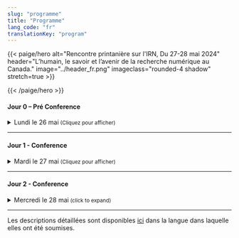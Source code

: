 ```yaml
---
slug: "programme"
title: "Programme"
lang_code: "fr"
translationKey: "program"
---
```

{{< paige/hero
    alt="Rencontre printanière sur l'IRN, Du 27-28 mai 2024"
    header="L’humain, le savoir et l’avenir de la recherche numérique au Canada."
    image="../header_fr.png"
    imageclass="rounded-4 shadow"
    stretch=true >}}

{{< /paige/hero >}}

#### Jour 0 – Pré Conference

<details>
  <summary class="h5">Lundi le 26 mai<small class="text-muted d-print-none"> (Cliquez pour afficher)</small></summary>
  <div class="container">
    <div class="row mt-2">
      <div class="col-4 col-sm-2 bg-primary text-white">Heure</div>
      <div class="col-3 bg-primary text-white">Lieu</div>
      <div class="col-2 bg-primary text-white">Description</div>
      <div class="col bg-primary text-white"></div>
    </div>
    <div class="row my-3">
      <div class="col-4 col-sm-2 text-nowrap">
        13h30
        <span class="d-inline d-lg-none"><br /></span>
        (3 heures)
      </div>
      <div class="col-3">École de technologie supérieure</div>
      <div class="col-2">Atelier Magic Castle</div>
      <div class="col"><a href="https://docs.google.com/forms/d/e/1FAIpQLSdkUnZFEvWUTUX4naHZSx_pGKOjP5MA_j3GhVXdR9ebpIHU7w/viewform" target="_blank">formulaire d'inscription</a></div>
    </div>
  </div>
</details>

<hr />

#### Jour 1 - Conference

<details>
  <summary class="h5">Mardi le 27 mai<small class="text-muted d-print-none"> (Cliquez pour afficher)</small></summary>
  <div class="container">
    <div class="row mt-2">
      <div class="col-3 col-sm-2 bg-primary text-white">Heure</div>
      <div class="col-3 bg-primary text-white">Salle</div>
      <div class="col bg-primary text-white">Description</div>
    </div>
    <div class="row my-3">
      <div class="col-3 col-sm-2 text-nowrap">
        8h00
        <span class="d-inline d-lg-none"><br /></span>
        (60 min)
      </div>
      <div class="col-3">Atrium</div>
      <div class="col">Inscription</div>
    </div>
    <div class="row my-3">
      <div class="col-3 col-sm-2 text-nowrap">
        9h00
        <span class="d-inline d-lg-none"><br /></span>
        (30 min)
      </div>
      <div class="col-3">Amphithéâtre BMO</div>
      <div class="col">Discours d’ouverture</div>
    </div>
    <div class="row my-3">
      <div class="col-3 col-sm-2 text-nowrap">
        9h30
        <span class="d-inline d-lg-none"><br /></span>
        (60 min)
      </div>
      <div class="col-3">Amphithéâtre BMO</div>
      <div class="col">
        <details>
          <summary class="h6">Conférence: Le rôle de l’IA dans la recherche numérique, considérations éthiques dans l’adoption de l’IA ou prise de décision basée sur les données dans les environnements de recherche
          </summary>
          <p>
            Dr. Sidney Shapiro
          </p>
           <p>
         L’intelligence artificielle (IA) (et plus récemment l’IA générative) transforme rapidement la recherche dans toutes les disciplines au Canada — elle influence la façon de concevoir les études, d’analyser les données et de produire des connaissances. Cette évolution entraîne des changements fondamentaux dans les flux de travail, ainsi que dans les méthodes et l’infrastructure de la recherche. En revanche, elle soulève des questions essentielles sur la manière dont les instituts de recherche publics peuvent exploiter l’IA de manière significative et durable, surtout dans un contexte où les disparités en matière de capacité de recherche numérique sont de plus en plus marquées.
          </p>
          <p>
          Ce discours-programme examinera le rôle actuel et émergent de l’IA dans la recherche canadienne, en mettant l’accent sur les défis en matière d’infrastructure et les considérations stratégiques. Les industries privées ont progressé rapidement dans le développement de technologies d’IA générative en utilisant de vastes ressources informatiques, cependant, les institutions académiques sont confrontées à des limites structurelles qui les empêchent de suivre ces évolutions. L’accès limité au calcul de haute performance, à l’expertise en ingénierie spécialisée et aux systèmes intégrés continue de restreindre ce que les institutions publiques peuvent construire, mettre en œuvre ou étudier. L’IA générative devenant à la fois une méthode de recherche et un sujet de recherche en soi, la question qui se pose est la suivante : quelle infrastructure et quelle stratégie sont nécessaires pour soutenir ce travail en milieu universitaire ?
         </p>
         <p>
         La conférence portera sur les utilisations de l’IA en tant qu’outil de recherche pour soutenir la découverte, améliorer l’analyse et favoriser l’émergence de nouvelles formes de communication scientifique. Elle se penchera également sur l’importance croissante de l’IA générative en tant qu’objet de recherche, alors que des investigations se déroulent activement dans des domaines tels que l’éthique, la linguistique, l’éducation et la science informatique. Ce caractère bifurqué de l’IA présente une série de défis uniques en matière de planification et de financement de la recherche, ainsi que de la coordination institutionnelle.
         </p>
         <p>
         Parmi les questions clés à résoudre, citons l’accès inéquitable aux ressources de l’infrastructure de calcul informatique de pointe, les lacunes en matière de développement de la main-d’œuvre, et la nécessité croissante d’une coordination nationale autour des ressources partagées, telles que les ressources de calcul, les données et les logiciels. La séance se penchera également sur la manière dont les cadres et politiques et institutionnels peuvent favoriser l’adoption responsable de l’IA, en s’attardant particulièrement sur la gouvernance, la formation et la surveillance éthique. Nous clôturerons le discours-programme en soulignant les priorités stratégiques pour le développement d’une capacité d’IA durable dans l’écosystème de recherche du Canada — des priorités qui ne se limitent pas au seul enjeu d’infrastructure technique, mais auquel s’ajoutent le développement des compétences, la collaboration interdisciplinaire et la mise en place de modèles d’investissement qui reflètent à la fois les promesses et la complexité inhérentes à l’IA en matière de recherche.
          </p>
         </details>
       </div>
    </div>
    <div class="row my-3" style="background-color: rgba(255, 192, 0, 0.1)">
      <div class="col-3 col-sm-2 text-nowrap">
        10h30
        <span class="d-inline d-lg-none"><br /></span>
        (30 min)
      </div>
      <div class="col-3">Atrium</div>
      <div class="col">Pause</div>
    </div>
    <div class="row my-3">
      <div class="col-3 col-sm-2 text-nowrap">
        11h00
        <span class="d-inline d-lg-none"><br /></span>
        (15 min)
      </div>
      <div class="col-3">Amphithéâtre BMO</div>
      <div class="col">
        <details>
          <summary class="h6">Renforcer les partenariats mondiaux en matière de formation et de développement des compétences : L’Initiative d’échange entre des employés de l’ARDC et de l’Alliance
          </summary>
          <p>
            Catherine Di Vita, Coordonnatrice de la formation, Alliance de recherche numérique du Canada; Kathryn Unsworth, Manager, Skilled Workforce Development, Australian Research Data Commons
          </p>
          <p>
            Cette présentation traite des échanges entre les employés de l’Alliance et de l’Australian Research Data Commons. Elle comprend un survol des deux organisations, les priorités et les constats du premier échange, les progrès effectués jusqu’à maintenant ainsi que les plans pour renforcer la collaboration internationale pour la formation et le développement de la main-d’œuvre en IRN dans les deux régions.
          </p>
        </details>
      </div>
    </div>
    <div class="row my-3">
      <div class="col-3 col-sm-2 text-nowrap">
        11h15
        <span class="d-inline d-lg-none"><br /></span>
        (15 min)
      </div>
      <div class="col-3">Amphithéâtre BMO</div>
      <div class="col">
        <details>
          <summary class="h6">Optimiser la présentation de rapports sur la formation dans l’écosystème de l’infrastructure de recherche numérique du Canada : un projet pilote mené par ACENET
          </summary>
          <p>
            Ines Hessler, Dirigeante principale de la Technologie, ACENET
          </p>
          <p>
            Au cours de la dernière décennie, la formation est devenue une partie de plus en plus importante de notre mission, et la demande continue de croître. Pour bonifier nos offres et mieux utiliser les données recueillies, nous avons lancé un projet pilote visant à simplifier et à normaliser les processus de collecte des données et de présentation de rapports. Comme nous ne savons pas encore avec certitude quels indicateurs répondront le mieux aux besoins de l’Alliance pour la présentation de rapports à l’échelle nationale, le projet comprend également un volet collaboratif pour harmoniser notre approche aux attentes de l’ensemble de la Fédération.
          </p>
        </details>
      </div>
    </div>
    <div class="row my-3">
      <div class="col-3 col-sm-2 text-nowrap">
        11h30
        <span class="d-inline d-lg-none"><br /></span>
        (15 min)
        </div>
        <div class="col-3">Amphithéâtre BMO</div>
        <div class="col">
          <details>
            <summary class="h6">Certification des utilisateurs : faisons-le !
            </summary>
            <p>
              Sergey Mashchenko, High Performance Computing Technical Consultant at SHARCNET, and Paul Preney, High Performance Computing Technical Consultant at the University of Windsor
            <p>
              Dans cette présentation, nous discuterons des avantages et des inconvénients d’obliger les utilisateurs et utilisatrices à obtenir une certification. Ce peut être une bonne façon de leur donner une formation de base, ce qui réduit le gaspillage de personnel et de ressources de calcul.
            </p>
          </details>
        </div>
    </div>
    <div class="row my-3">
      <div class="col-3 col-sm-2 text-nowrap">
        11h45
        <span class="d-inline d-lg-none"><br /></span>
        (15 min)
        </div>
        <div class="col-3">Amphithéâtre BMO</div>
        <div class="col">
          <details>
            <summary class="h6">Redéfinir la découverte de la formation : Présentation du nouveau portail de formation
            </summary>
            <p>
              Ramses van Zon, Analyste Systèmes HPC, SciNet/ Président, National Training Coordination Council; Chris Want, Programmenu/Analyste, University of Alberta; Catherine Di Vita, Coordonnatrice de la formation, Alliance de recherche numérique du Canada
            </p>
            <p>
              Cette présentation abordera le développement du portail national Explora, particulièrement dans sa première phase : une plateforme centralisée pour la découverte d’événements nationaux de formation sur l’IRN. Nous ferons une démonstration d’Explora, discuterons de la nécessité d’un meilleur accès à la formation, présenterons les défis relatifs au développement et solliciterons les commentaires de la communauté pour façonner les versions ultérieures.
            </p>
          </details>
        </div>
    </div>
    <div class="row my-3" style="background-color: rgba(255, 192, 0, 0.1)">
      <div class="col-3 col-sm-2 text-nowrap">
        12h00
        <span class="d-inline d-lg-none"><br /></span>
        (60 min)
      </div>
      <div class="col-3">Atrium</div>
      <div class="col">Dîner</div>
    </div>
    <div class="row my-3">
      <div class="col-3 col-sm-2 text-nowrap">
        13h00
        <span class="d-inline d-lg-none"><br /></span>
        (75 min)
      </div>
      <div class="col-3"></div>
      <div class="col"></div>
    </div>
    <details><!--start of Stream 1 details-->
      <summary class="h6"><strong>Volet 1 : Faire avancer le calcul haute performance</strong>
          </summary>
   <div class="row my-3">
      <div class="col-3 col-sm-2 text-nowrap">
        13h00
        <span class="d-inline d-lg-none"><br /></span>
        (30 min)
      </div>
      <div class="col-3">Amphithéâtre BMO</div>
      <div class="col">
        <details>
            <summary class="h6">L’avenir du CHP à l’âge de l’IA (grappes IA vs systèmes CHP). Sommes-nous prêts ?
            </summary>
            <p>
              Roman Baranowski, Architecte logiciel IRN, ARC UBC; Jeff Albert, Directeur et architecte, Infrastructure de calcul informatique de pointe, Université de Victoria
            <p>
              Lors de cette table ronde, nous discuterons des différences entre les processus utilisant l’IA et ceux du CHP typique et aborderons les défis à relever afin de tracer une voie à suivre. La communauté de l’Alliance doit être prête; lançons donc la discussion!
            </p>
          </details>
      </div>
    </div>
    <div class="row my-3">
      <div class="col-3 col-sm-2 text-nowrap">
        13h30
        <span class="d-inline d-lg-none"><br /></span>
        (15 min)
      </div>
      <div class="col-3">Amphithéâtre BMO</div>
      <div class="col">
        <details>
            <summary class="h6">Kubernetes, une évolution naturelle du CIP : Privilégier la complémentarité et non la concurrence
            </summary>
            <p>
              Shaun Bathgate, Administrateur principal des systèmes de calcul informatique de pointe, Université de Victoria
            <p>
              Kubernetes prend en charge les services interactifs, les architectures de microservices et les tâches éphémères. Cette présentation montre comment il complète le CHP conventionnel en élargissant les types de tâches et en améliorant la flexibilité du déploiement, tout en conservant les avantages du CHP en matière d’ordonnancement en lots et de capacité de calcul pour les établissements de recherche.
            </p>
          </details>
      </div>
    </div>
    <div class="row my-3">
      <div class="col-3 col-sm-2 text-nowrap">
        13h45
        <span class="d-inline d-lg-none"><br /></span>
        (15 min)
      </div>
      <div class="col-3">Amphithéâtre BMO</div>
      <div class="col">
        <details>
          <summary class="h6">Au-delà de MPI et OpenMP : enseignement de la programmation parallèle en calcul informatique moderne</summary>
          <p>
            Alex Razoumov, Responsable des solutions à la recherche, Université Simon-Fraser (SFU)
          </p>
          <p>
            Depuis 2017, notre formation sur la programmation parallèle a évolué pour passer de MPI et OpenMP à des langages de haut niveau comme Chapel, Julia et Python. Ces cours portent sur le parallélisme sur les cœurs, les nœuds et les processeurs graphiques et offrent des solutions évolutives et faciles à apprendre pour les utilisatrices et utilisateurs novices, sans sacrifier la performance des cadres traditionnels de CHP.
          </p>
        </details>
      </div>
    </div>
    <div class="row my-3">
      <div class="col-3 col-sm-2 text-nowrap">
        14h00
        <span class="d-inline d-lg-none"><br /></span>
        (15 min)
      </div>
      <div class="col-3">Amphithéâtre BMO</div>
      <div class="col">
        <details>
          <summary class="h6">Calcul informatique et stockage de données à grande échelle : 10 ans, plus de 140 webinaires
          </summary>
          <p>
            Alex Razoumov, Responsable des solutions à la recherche, Université Simon-Fraser (SFU)
          </p>
          <p>
            Nos webinaires sur le calcul informatique ont porté sur nombre d’outils qui optimisent les processus de simulation et de gestion des données. Cet exposé présente quatre outils de CHP et de GDR qui sortent du lot : la visualisation in-situ, la compression de données 3D avec perte, le stockage distribué de jeux de données avec git-annex et DAR (Disk ARchive).
          </p>
        </details>
      </div>
    </div>
   </details><!--end of Stream 1 details-->
    <div class="row my-3">
      <div class="col-3 col-sm-2 text-nowrap">
      </div>
      <div class="col-3"></div>
      <div class="col"></div>
    </div>
    <details><!--start of Stream 2 details-->
     <summary class="h6"><strong>Volet 2 : Soutenir l’excellence</strong>
          </summary>
    <div class="row my-3">
      <div class="col-3 col-sm-2 text-nowrap">
        13h00
        <span class="d-inline d-lg-none"><br /></span>
        (30 min)
      </div>
      <div class="col-3">MB 3.435</div>
      <div class="col">
        <details>
            <summary class="h6">Une discussion ouverte sur la communication avec la communauté de recherche
            </summary>
            <p>
              Marie-Hélène Burle, Spécialiste en solutions de recherche, Université Simon Fraser
            </p>
            <p>
              L’Alliance a deux publics importants : les parties prenantes et les chercheuses et chercheurs. Les premières fournissent le financement, et les seconds, l’expertise. Or, si la communication avec les parties prenantes se passe fort bien, on ne peut pas en dire autant des échanges avec la communauté de recherche. Je vous invite à une table ronde pour en discuter.
            </p>
          </details>
      </div>
    </div>
    <div class="row my-3">
      <div class="col-3 col-sm-2 text-nowrap">
        13h30
        <span class="d-inline d-lg-none"><br /></span>
        (15 min)
      </div>
      <div class="col-3">MB 3.435</div>
      <div class="col">
        <details>
            <summary class="h6">Connaître vos clients par les traces de leurs œuvres
            </summary>
            <p>
              Mark Hahn, Administrateur de Système, Sharcnet-McMaster, Compute Ontario
            </p>
            <p>
              Comprendre les besoins des chercheurs est essentiel pour leur fournir l'infrastructure qui leur permet d'optimiser leurs contributions à leurs domaines de recherche respectifs. Lorsque les chercheurs utilisent les ressources du DRAC, ils laissent des traces de leurs besoins et de leurs réussites. Cela commence par les détails de leurs comptes d'utilisateur et de groupe, mais s'étend à leurs enregistrements de travail et à leurs résultats de recherche.
            </p>
          </details>
      </div>
    </div>
    <div class="row my-3">
      <div class="col-3 col-sm-2 text-nowrap">
        13h45
        <span class="d-inline d-lg-none"><br /></span>
        (15 min)
      </div>
      <div class="col-3">MB 3.435</div>
      <div class="col">
        <details>
          <summary class="h6">Optimiser l’utilisation des ressources de calcul intensif : s’attaquer au gaspillage dans l’écosystème de l’Alliance</summary>
          <p>
            Moïra Dion, Analyste, Calcul Québec; Hélène Gingras, Analyste, Calcul Québec
          </p>
          <p>
            Cette présentation porte sur le gaspillage de ressources dans l’écosystème de l’Alliance, en particulier sur les inefficacités des CPU, des GPU et de la mémoire de Narval. Un projet de trois mois a répertorié 125 éléments trop gourmands, établi le coût du gaspillage à 88 605 $, et apporté des améliorations comme des ressources éducatives et des processus simplifiés pour optimiser l’utilisation des ressources et la mobilisation des utilisatrices et utilisateurs.
          </p>
        </details>
      </div>
    </div>
    <div class="row my-3">
      <div class="col-3 col-sm-2 text-nowrap">
        14h00
        <span class="d-inline d-lg-none"><br /></span>
        (15 min)
      </div>
      <div class="col-3">MB 3.435</div>
      <div class="col">
        <details>
          <summary class="h6">Surveiller l’utilisation du GPU et les meilleures pratiques en matière de gestion des gaspillages (groupe de travail sur les accélérateurs
          </summary>
          <p>
            Nikolai Sergueev, Analyste CHP, Calcul Québec/Université de Montréal
          </p>
          <p>
            <a href="https://docs.google.com/document/d/1vwas1KKeEDDf3PYVAfx1Auxsg-OQdRHx/edit?usp=sharing&ouid=109991764007851235677&rtpof=true&sd=true" target="_blank">Cliquez ici pour la description complète.</a>
          </p>
        </details>
      </div>
    </div>
   </details><!--end of Stream 2 details-->
        <div class="row my-3">
      <div class="col-3 col-sm-2 text-nowrap">
      </div>
      <div class="col-3"></div>
      <div class="col"></div>
    </div>
    <details><!--start of Stream 3 details-->
     <summary class="h6"><strong>Volet 3 : Plateformes pour le progrès</strong>
          </summary>
    <div class="row my-3">
      <div class="col-3 col-sm-2 text-nowrap">
        13h00
        <span class="d-inline d-lg-none"><br /></span>
        (30 min)
      </div>
      <div class="col-3">MB 3.445</div>
      <div class="col">
        <details>
            <summary class="h6">L’initiative Colibri : vers des services infonuagiques accessibles
            </summary>
            <p>
              Sarah Cameron-Pesant, Analyste en calcul informatique de pointe, spécialiste des sciences humaines et sociales, Calcul Québec / Université du Québec à Montréal; Lydia Vermeyden, Directrice du développement des nouveaux services, Calcul Québec
            </p>
            <p>
              Un besoin important a été identifié dans la communauté de recherche pour des logiciels libres prêts-à-l’emploi qui facilitent la collaboration interinstitutionnelle. L’initiative Colibri est menée par Calcul Québec pour développer de nouveaux services infonuagiques plus accessibles pour les chercheur-ses qui n'ont pas les compétences techniques ou les ressources nécessaires à l'utilisation de nos services actuels.
            </p>
          </details>
      </div>
    </div>
    <div class="row my-3">
      <div class="col-3 col-sm-2 text-nowrap">
        13h30
        <span class="d-inline d-lg-none"><br /></span>
        (15 min)
      </div>
      <div class="col-3">MB 3.445</div>
      <div class="col">
        <details>
            <summary class="h6">Votre modèle de PGD a-t-il besoin d’être réactualisé ? Une approche cybersensible à la gestion des données de recherche
            </summary>
            <p>
              Luc Letarte, Spécialiste de la cybersécurité et de la conformité en matière de recherche, Université de la Colombie-Britannique
            </p>
            <p>
              Plans de gestion des données (PGD) : ils semblent simples, mais le sont-ils vraiment ? Comment gérer les complexités de la sécurité des données ? Comment concevoir un modèle universel pour répondre aux divers besoins de recherche tout en garantissant le respect des exigences ? À l'ère du numérique, les exigences relatives aux PGD ont évolué, avec une attention accrue portée à la cybersécurité, à la confidentialité et à la conformité. Dans cette présentation éclair, nous présenterons un résumé de nos mises à jour visant à moderniser le modèle UBCDMP, en mettant l'accent sur la sécurité des données et en répondant aux exigences croissantes des organismes de financement et des organismes de réglementation.
            </p>
          </details>
      </div>
    </div>
    <div class="row my-3">
      <div class="col-3 col-sm-2 text-nowrap">
        13h45
        <span class="d-inline d-lg-none"><br /></span>
        (15 min)
      </div>
      <div class="col-3">MB 3.445</div>
      <div class="col">
        <details>
          <summary class="h6">Assistant PGD Un présent stable, un avenir évolutif</summary>
          <p>
            Marcus Closen, Responsable de produits, planification de la gestion des données, Alliance de recherche numérique du Canada
          </p>
          <p>
            L’Assistant PGD, la solution canadienne de planification de la gestion des données, offre une plateforme nationale bilingue aux chercheuses et chercheurs du Canada. Cette présentation examine le passé, le présent et l’avenir des PGD au Canada et le potentiel de collaboration accrue entre des plateformes comme l’Assistant PGD et les autres ressources de l’IRN.
          </p>
        </details>
      </div>
    </div>
    <div class="row my-3">
      <div class="col-3 col-sm-2 text-nowrap">
        14h00
        <span class="d-inline d-lg-none"><br /></span>
        (15 min)
      </div>
      <div class="col-3">MB 3.445</div>
      <div class="col">
        <details>
          <summary class="h6">Adaptation de logiciels ouverts — une occasion d’apprentissage pour les chercheurs et les développeurs
          </summary>
          <p>
            Danica Evering, Spécialiste de la gestion des données de recherche, McMaster; Richie Motorgeanu, assistant au développement des ressources d'apprentissage, Sherman Centre for Digital Scholarship, McMaster
          </p>
          <p>
           Plus de chercheuses et chercheurs que jamais utilisent l’infrastructure de recherche numérique et les services de calcul informatique de pointe, de gestion des données de recherche et de développement de logiciels de recherche. En prenant pour exemple notre nouvel outil, README Creator, nous explorerons dans cette discussion interactive les défis et les avantages de l’adaptation de logiciels ouverts par une équipe multidisciplinaire de personnel de soutien à la recherche et d’étudiantes et étudiants. Nous terminerons avec une discussion de groupe sur les besoins des chercheuses et chercheurs, besoins auxquels nous pourrions répondre à l’aide d’outils ouverts, de formations ou de documents, ainsi que sur la façon de collaborer entre les piliers tout en offrant des occasions d’apprentissage pratique aux futurs professionnelles et professionnels.
          </p>
        </details>
      </div>
    </div>
    </details><!--end of Stream 3 details-->
    <div class="row my-3" style="background-color: rgba(255, 192, 0, 0.1)">
      <div class="col-3 col-sm-2 text-nowrap">
        14h15
        <span class="d-inline d-lg-none"><br /></span>
        (30 min)
      </div>
      <div class="col-3">Atrium</div>
      <div class="col">Pause</div>
    </div>
    <div class="row my-3">
      <div class="col-3 col-sm-2 text-nowrap">
        14h45
        <span class="d-inline d-lg-none"><br /></span>
        (30 min)
      </div>
      <div class="col-3">Amphithéâtre BMO</div>
      <div class="col">
        <details>
          <summary class="h6">Démystifier la gestion des données de recherche : vos questions, nos réponses !
          </summary>
          <p>
            Amanda Tomé, Marcus Closen, Tristan Kuehn, Natalie Williams, Lee Wilson. GDR, Alliance de recherche numérique du Canada, Caroline Baril, Calcul Québec
          </p>
          <p>
            La séance interactive de style AMA (Ask Me Anything : toutes les questions sont permises) sur les pratiques et les services de gestion des données de recherche (GDR) stimulera la discussion, dissipera les mythes sur les pratiques de GDR et favorisera la compréhension entre collègues. L’objectif est de renforcer les liens et d’améliorer la compréhension entre les différents domaines fonctionnels de l’écosystème de l’IRN afin de trouver des avenues de collaboration entre la GDR et les autres domaines et de cerner les lacunes en matière de connaissances qui méritent un examen plus approfondi.
          </p>
        </details>
      </div>
    </div>
    <div class="row my-3">
      <div class="col-3 col-sm-2 text-nowrap">
        15h15
        <span class="d-inline d-lg-none"><br /></span>
        (15 min)
      </div>
      <div class="col-3">Amphithéâtre BMO</div>
      <div class="col">
        <details>
          <summary class="h6">Comment le DFDR fonctionne-t-il réellement ? Aperçu des services de conservation et de préservation
          </summary>
          <p>
         Natalie Williams, Responsable, services de curation  and Amanda Tomé, Preservation Coordinator, Digital Research Alliance of Canada
          </p>
          <p>
            Des représentantes et représentants de l’équipe de service du DFDR discuteront des façons dont les activités de conservation et de préservation préviennent certains problèmes courants dans la réutilisation des données, ce qui prolonge la durée de vie utile des données de recherche.
        </p>
        </details>
      </div>
    </div>
    <div class="row my-3">
      <div class="col-3 col-sm-2 text-nowrap">
        15h30
        <span class="d-inline d-lg-none"><br /></span>
        (15 min)
      </div>
      <div class="col-3">Amphithéâtre BMO</div>
      <div class="col">
        <details>
          <summary class="h6">Créer une communauté interinstitutionnelle et interfonctionnelle de gestion des données de recherche : de la stratégie à la mise en œuvre
          </summary>
          <p>
            Anneliese Eber, University of Waterloo; Jennifer Abel, University of Calgary; Michael Steeleworthy, Wilfrid Laurier University
          </p>
          <p>
            Au cours d’un atelier national à l’Université de Waterloo, des participantes et participants de bibliothèques, de bureaux de recherche et de services informatiques ont pris part à une discussion animée sur les stratégies de renforcement de la communauté de l’infrastructure de recherche numérique et les défis qui y sont associés. Cette séance présentera les principales recommandations concrètes de l’atelier et encouragera la discussion pour la poursuite de ces efforts collaboratifs.
          </p>
        </details>
      </div>
    </div>
     <div class="row my-3">
      <div class="col-3 col-sm-2 text-nowrap">
        15h45
        <span class="d-inline d-lg-none"><br /></span>
        (15 min)
      </div>
      <div class="col-3">Amphithéâtre BMO</div>
      <div class="col">
        <details>
          <summary class="h6">Jeter les bases : Projet pilote de gestion des données de recherche nationale (RDM Jumpstart)
          </summary>
          <p>
            Jennifer Abel, Bibliothécaire responsable de la gestion des données de recherche, Université de Calgary/Groupe national d’experts en formation
          </p>
          <p>
            RDM Jumpstart est un programme national gratuit qui explore les pratiques exemplaires de GDR et présente des outils courants qui favorisent la transparence et la reproductibilité de la recherche. L’édition pilote a eu lieu en mai 2025. Nous explorerons les motivations et le fonctionnement du programme ainsi que les premiers commentaires recueillis.
          </p>
        </details>
      </div>
    </div>
      <div class="row my-3">
      <div class="col-3 col-sm-2 text-nowrap">
        16h00
        <span class="d-inline d-lg-none"><br /></span>
        (15 min)
      </div>
      <div class="col-3">Amphithéâtre BMO</div>
      <div class="col">
        <details>
          <summary class="h6">Est-ce magique ? Faux : Création de signatures électroniques pour les formats de fichiers de données de recherche
          </summary>
          <p>
            Amanda Tomé, coordonnatrice de la préservation, Alliance de recherche numérique du Canada
          </p>
          <p>
            Pour évaluer les capacités de préservation et les risques de l’accessibilité à long terme, il faut bien comprendre les formats de fichier. Or, les outils d’identification pour la préservation numérique échouent à reconnaître plusieurs formats de fichier associés aux données de recherche, ce qui entrave une importante étape initiale du processus de préservation. Cette présentation décrira les travaux de l’équipe de préservation numérique, qui développe des signatures de formats de fichier pour aider à l’identification des formats utilisés dans le Dépôt fédéré de données de recherche (DFDR). Nous souhaitons également recevoir des commentaires de l’ensemble de la communauté de l’IRN sur d’autres approches potentielles pour l’identification des formats de fichier.
          </p>
        </details>
      </div>
    </div>
      <div class="row my-3">
      <div class="col-3 col-sm-2 text-nowrap">
        16h30
      </div>
      <div class="col-3">ÉTS</div>
      <div class="col">
        <details>
          <summary class="h6">Visite des superordinateurs avec Calcul Québec
          </summary>
          <p>
            <a href="https://events.myconferencesuite.com/ETSTours/reg/landing/" target="_blank">formulaire d'inscription</a>
          </p>
        </details>
      </div>
    </div>
    <div class="row my-3">
      <div class="col-3 col-sm-2 text-nowrap">
        18h00
      </div>
      <div class="col-3">Wienstein & Gavino's 1434 Crescent St, Montreal, Quebec H3G 2B6</div>
      <div class="col">Soirée de la rencontre sur l’IRN</div>
    </div>
  </div>
</details>

<hr />

#### Jour 2 - Conference

<details>
  <summary class="h5">Mercredi le 28 mai<small class="text-muted d-print-none"> (click to expand)</small></summary>
  <div class="container">
    <div class="row mt-2">
      <div class="col-3 bg-primary text-white">Heure</div>
      <div class="col-3 bg-primary text-white">Salle</div>
      <div class="col bg-primary text-white">Description</div>
    </div>
      <div class="row my-3">
      <div class="col-3 col-sm-2 text-nowrap">
        9h00
        <span class="d-inline d-lg-none"><br /></span>
        (60 min)
      </div>
      <div class="col-3">Amphithéâtre BMO</div>
      <div class="col">
        <details>
          <summary class="h6">Conférence: Les sciences de la santé à l’ère numérique
          </summary>
          <p>
            Dr. Guillaume Bourque, Professeur au Département de Génétique Humaine et Directeur de la Bioinformatique au Centre de Génomique de McGill. Membre du Conseil d’Administration de l’Alliance de Recherche Numérique du Canada.
          </p>
          <p>
            <a href="https://alliancecan.ca/en/about/board-directors/guillaume-bourque" target="_blank">lien vers la bio</a>
          </p>
         <p>
         Les technologies à haut débit sont en passe de transformer la recherche biomédicale en permettant la caractérisation détaillée des génomes individuels et des processus moléculaires cellulaires à une résolution jusque-là inégalée. Associées aux progrès de l’apprentissage machine et de l’intelligence artificielle, ces technologies sont extrêmement prometteuses pour ce qui est de leur capacité à dynamiser l’innovation dans les sciences de la santé et à améliorer les résultats en matière de soins de santé. Cependant, pour que ce potentiel se concrétise, il faut relever des défis importants en matière de gestion des données, d’infrastructure logicielle et de ressources informatiques. Je présenterai ici des initiatives clés visant à relever certains de ces défis. L’Alliance mondiale pour la génomique et la santé (GA4GH) — une alliance sans but lucratif regroupant plus de 500 organisations — élabore actuellement des normes techniques, des cadres politiques et des outils visant à promouvoir l’utilisation responsable, volontaire et sécurisée des données génomiques et des données de santé connexes à l’échelle mondiale. Je présenterai également SecureData4Health, une infrastructure infonuagique sécurisée conçue pour soutenir l’analyse et le partage des données génomiques et de santé. Celle-ci s’appuie sur des capacités existantes en Ontario par l’intermédiaire de HPC4 (High-Performance Computing for Healthcare ) et ajoute un nouveau nœud de calcul au Québec afin de renforcer la capacité nationale. Enfin, je présenterai la Bibliothèque pancanadienne de génomique (PCGL), une initiative historique qui unifie les efforts de séquençage du génome humain au Canada. La PCGL met en place un système de gestion des données centralisé et fédéré, conforme aux normes internationales et respectueux des exigences juridictionnelles et culturelles en matière de données génétiques humaines. Elle soutient aussi bien de nouveaux projets que des projets rétrospectifs, en garantissant l’archivage, l’accessibilité et l’intégration à long terme des données génomiques, cliniques et phénotypiques. Ensemble, ces efforts permettent de jeter les bases d’un écosystème solide, sécurisé et collaboratif devant favoriser l’accélération de la recherche en génomique et de meilleurs résultats en matière de santé au Canada et dans le monde.
         </p>
        </details>
      </div>
    </div>
    <div class="row my-3">
    <div class="col-3 col-sm-2 text-nowrap">
        10h00
        <span class="d-inline d-lg-none"><br /></span>
        (15 min)
      </div>
      <div class="col-3">Amphithéâtre BMO</div>
      <div class="col">
        <details>
          <summary class="h6">Infrastructure de recherche numérique sur les sciences humaines et sociales au Canada : État actuel et orientations futures
          </summary>
          <p>
            Alyssa Arbuckle, Chargée des subventions liées à l’infrastructure de recherche, Réseau canadien de documentation pour la recherche; James MacGregor, Directeur, Infrastructure et développement de la recherche, Réseau canadien de documentation pour la recherche
          </p>
          <p>
            <p>
            Le Réseau canadien de documentation pour la recherche et Érudit ont récemment mené ensemble un sondage sur l’infrastructure de recherche numérique (IRN) des sciences humaines et sociales (SHS) au Canada. Cette présentation porte principalement sur les domaines de convergence de l’IRN des SHS, notamment l’intégration d’identifiants pérennes par le Comité consultatif canadien sur les identifiants pérennes, coordonnée entre autres par l’Alliance.
          </p>
          </p>
        </details>
      </div>
    </div>
    <div class="row my-3">
      <div class="col-3 col-sm-2 text-nowrap">
        10h15
        <span class="d-inline d-lg-none"><br /></span>
        (15 min)
      </div>
      <div class="col-3">Amphithéâtre BMO</div>
      <div class="col">
        <details>
          <summary class="h6">Soutien et logiciels qualitatifs pour les chercheurs en sciences humaines et sociales (SHS)
          </summary>
          <p>
            Lina Harper, Analyste en sciences humaines et sociales, Université McGill; Jérémie Dion, Coordonnateur du projet LibreQDA et candidat au doctorat en STS à l’UQAM
          </p>
          <p>
            <p>
            Dans cette présentation sommaire de la recherche qualitative et des besoins des chercheuses et chercheurs en SHS, nous examinons les objectifs et les défis des méthodes qualitatives, les logiciels propriétaires, et terminerons par un aperçu de logiciel en code source libre. LibreQDA (en version bêta) est développé avec le soutien de Calcul Québec.
          </p>
          </p>
        </details>
      </div>
    </div>
    <div class="row my-3" style="background-color: rgba(255, 192, 0, 0.1)">
      <div class="col-3 col-sm-2 text-nowrap">
        10h30
        <span class="d-inline d-lg-none"><br /></span>
        (30 min)
      </div>
      <div class="col-3">Atrium</div>
      <div class="col">Pause</div>
    </div>
    <div class="row my-3">
      <div class="col-3 col-sm-2 text-nowrap">
        11h00
        <span class="d-inline d-lg-none"><br /></span>
        (75 min)
      </div>
      <div class="col-3"></div>
      <div class="col"></div>
    </div>
    <details><!--start of Stream 1 details-->
     <summary class="h6"><strong>Volet 1: Bases solides et sécurisées</strong>
          </summary>
    <div class="row my-3">
      <div class="col-3 col-sm-2 text-nowrap">
        11h00
        <span class="d-inline d-lg-none"><br /></span>
        (15 min)
      </div>
      <div class="col-3">Amphithéâtre BMO</div>
      <div class="col">
        <details>
            <summary class="h6">Calcul informatique sensible avec SciNet4Health
            </summary>
            <p>
              SShawn Winnington-Ball, Gestionnaire, Sécurité des systèmes d’information, SciNet, Université de Toronto; Yohai Meiron, analyste des applications scientifiques, SciNet, Université de Toronto
            <p>
              Nous présentons une enclave sécurisée de calcul informatique du consortium de calcul de haute performance SciNet. Surnommé S4H, cet environnement est déjà accessible aux groupes de l’Université de Toronto dans le cadre d’un projet pilote. L’objectif de S4H est de répondre aux besoins des chercheuses et chercheurs qui travaillent avec des données sensibles, ce que ne permet pas Niagara, la grappe mère de SciNet. Nous expliquerons comment les données de S4H sont cryptées au repos et comment l’accès a été renforcé. Nous discuterons des obstacles au cloisonnement des différents groupes de recherche sur un système partagé et nous examinerons différents éléments facilitants, dont les principaux mécanismes de gestion et de conteneurisation. Nous traiterons également de notre adoption du cadre de Certification du modèle de maturité de la cybersécurité (CMMC), de notre travail pour bien comprendre les complexités des groupes de contrôles de la norme NIST 800-171, de l’élaboration de plans d’action et de jalons pour les lacunes dans la conformité, et des examens internes et externes permettant de vérifier la conformité.
            </p>
          </details>
      </div>
    </div>
    <div class="row my-3">
      <div class="col-3 col-sm-2 text-nowrap">
        11h15
        <span class="d-inline d-lg-none"><br /></span>
        (15 min)
      </div>
      <div class="col-3">Amphithéâtre BMO</div>
      <div class="col">
        <details>
            <summary class="h6">Données sécurisées pour la santé (SD4H), un nuage de recherche numérique sécurisé
            </summary>
            <p>
              Nathalie Aerens, Gestionnaire de plateforme SD4Health, Université McGill; Pierre-Olivier Quirion, Responsable de technologie SD4H, Université McGill – Calcul Québec - SD4H
            </p>
            <p>
              L’avenir de la recherche numérique en santé et en génomique dépend de solides mesures de respect de la vie privée et de sécurité. La sécurité des données est toujours un enjeu important pour la recherche en génomique humaine, et comme l’IRN canadienne y est utilisée de plus en plus intensivement, une pression s’exerce à des degrés divers sur les membres de l’Alliance pour sécuriser l’infrastructure.
             </p>
            <p>
             La garantie d’une sécurité robuste pour les projets sur la santé humaine est maintenant à notre portée. De nouvelles exigences, comme la dernière politique sur le partage des données génomiques des NIH, ont obligé les groupes de recherche à revoir leurs priorités en la matière. En effet, pour de nombreux nouveaux projets de recherche, il n’est tout simplement plus possible de négliger comme avant les exigences relatives à la sécurité.
             </p>
            <p>
             SD4H utilise une infrastructure infonuagique OpenStack gérée conjointement par le Centre canadien de génomique computationnelle (C3G) de l’Université McGill et Calcul Québec. Des services de calcul informatique de pointe, de gestion des données de recherche et de logiciels de recherche sont développés et déployés sur cette infrastructure afin d’assurer le respect de la vie privée et la sécurité à ses utilisatrices et utilisateurs.
            </p>
          </details>
      </div>
    </div>
    <div class="row my-3">
      <div class="col-3 col-sm-2 text-nowrap">
        11h30
        <span class="d-inline d-lg-none"><br /></span>
        (15 min)
      </div>
      <div class="col-3">Amphithéâtre BMO</div>
      <div class="col">
        <details>
          <summary class="h6">Identités fédérées pour plateformes scientifiques à l’aide de CILogon</summary>
          <p>
            Darren Boss, Analyste principal en calcul informatique, Université de Victoria
          </p>
          <p>
            CILogon sert à simplifier l’accès aux plateformes à l’aide de la fédération d’identités d’eduGAIN. Il permet d’authentifier facilement les utilisatrices et utilisateurs et de partager des données d’identité enrichies pour plusieurs applications. CILogon est déjà utilisé sur des plateformes comme l’Assistant PGD et le projet pilote de connexion au nuage, et des intégrations à d’autres plateformes sont à l’étape de planification.
          </p>
        </details>
      </div>
    </div>
    <div class="row my-3">
      <div class="col-3 col-sm-2 text-nowrap">
        11h45
        <span class="d-inline d-lg-none"><br /></span>
        (15 min)
      </div>
      <div class="col-3">Amphithéâtre BMO</div>
      <div class="col">
        <details>
          <summary class="h6">Sécurité API
          </summary>
          <p>
            Ryan McRonald, Gestionnaire de cybersécurité en matière de recherche, Site Arbutus/Université de Victoria
          </p>
          <p>
            Les API, pierre d’assise des applications modernes, permettent l’intégration et la communication entre les systèmes. Cependant, avec une grande connectivité viennent de grandes responsabilités. Cette présentation technique se penchera sur la sécurité des API, les risques associés aux API, les pratiques exemplaires de sécurisation des API et la mise en œuvre de mesures de sécurité en fonction des tâches afin d’assurer la sécurité des API infonuagiques de notre communauté. Joignez-vous à nous pour apprendre comment mieux protéger vos API contre les menaces courantes.
          </p>
        </details>
      </div>
    </div>
    <div class="row my-3">
      <div class="col-3 col-sm-2 text-nowrap">
        12h00
        <span class="d-inline d-lg-none"><br /></span>
        (15 min)
      </div>
      <div class="col-3">Amphithéâtre BMO</div>
      <div class="col">
        <details>
          <summary class="h6">Initiative de gestion de l’accès contrôlé aux données de recherche (CAM)
          </summary>
          <p>
            Victoria Smith, Gestionnaire, Gouvernance et éthique des données, Alliance de recherche numérique du Canada
          </p>
          <p>
            Cette présentation offre un aperçu de l’Initiative de gestion de l’accès contrôlé aux données de recherche, notamment les constats de la première étape et les travaux en cours et prévus. L’application des principes de la science ouverte à la recherche sur des données sensibles ou à accès restreint présente différents défis.
          </p>
        </details>
      </div>
    </div>
  </details><!--end of Stream 1 details-->
    <div class="row my-3">
      <div class="col-3 col-sm-2 text-nowrap">
      </div>
      <div class="col-3"></div>
      <div class="col"></div>
    </div>
    <details><!--start of Stream 2 details-->
     <summary class="h6"><strong>Volet 2 : Systèmes innovants</strong>
          </summary>
    <div class="row my-3">
      <div class="col-3 col-sm-2 text-nowrap">
        11h00
        <span class="d-inline d-lg-none"><br /></span>
        (15 min)
      </div>
      <div class="col-3">MB 3.435</div>
      <div class="col">
        <details>
            <summary class="h6">MonarQ prend son envol
            </summary>
            <p>
              Lydia Vermeyden, Directrice du développement des nouveaux services à la recherche, Calcul Québec
            <p>
              Année internationale de la science et de la technologie quantiques, 2025 marque le 100e anniversaire de la première publication en mécanique quantique. Calcul Québec souligne l’occasion en lançant ses services quantiques sur MonarQ, son ordinateur quantique à 24 qubits. Mais qu’est-ce que le calcul quantique, et en quoi est-il différent des systèmes, logiciels et données classiques que nous connaissons bien? Est-il possible de connecter les systèmes quantique et classique? Nous discuterons de ces questions tout en vous racontant notre parcours extraordinaire jusqu’au lancement des services de calcul quantique chez Calcul Québec et en vous présentant l’incroyable équipe qui a mené à bien ce projet. Après tout, faciliter l’accès à la recherche de l’avenir ne dépend pas uniquement des technologies de pointe, mais également des personnes qui les mettent en œuvre.
            </p>
          </details>
      </div>
    </div>
    <div class="row my-3">
      <div class="col-3 col-sm-2 text-nowrap">
        11h15
        <span class="d-inline d-lg-none"><br /></span>
        (15 min)
      </div>
      <div class="col-3">MB 3.435</div>
      <div class="col">
        <details>
            <summary class="h6">PennyLane-Calculqubec : Rationalisation de la recherche en algorithmes quantiques sur MonarQ
            </summary>
            <p>
              Samuel Richard, Stagiaire, développement de logiciels, Calcul Québec
            <p>
              Calcul Québec a développé PennyLane-CalculQuébec, un plugin logiciel permettant des workflows hybrides quantique-classique sur MonarQ, l'ordinateur quantique canadien de 24 qubits conçu par Anyon Systems. Cette session présente les principales fonctionnalités du plugin et un aperçu de l'architecture, en concluant par les améliorations futures visant une intégration plus large avec l'infrastructure de recherche quantique en évolution au Canada.
             </p>
          </details>
      </div>
    </div>
    <div class="row my-3">
      <div class="col-3 col-sm-2 text-nowrap">
        11h30
        <span class="d-inline d-lg-none"><br /></span>
        (15 min)
      </div>
      <div class="col-3">MB 3.435</div>
      <div class="col">
        <details>
          <summary class="h6">Rationaliser la création de grappes Magic Castle chez calcul Québec à l’aide de Terraform Cloud</summary>
          <p>
            Maxime Boissonneault, Directeur des services à la recherche et à l’enseignement, Calcul Québec
          <p>
            <a href="https://docs.google.com/document/d/1vwas1KKeEDDf3PYVAfx1Auxsg-OQdRHx/edit?usp=sharing&ouid=109991764007851235677&rtpof=true&sd=true" target="_blank">Cliquez ici pour la description complète.</a>
          </p>
        </details>
      </div>
    </div>
    <div class="row my-3">
      <div class="col-3 col-sm-2 text-nowrap">
        11h45
        <span class="d-inline d-lg-none"><br /></span>
        (15 min)
      </div>
      <div class="col-3">MB 3.435</div>
      <div class="col">
        <details>
          <summary class="h6">A Home Among the Clouds (une maison dans les nuages)
          </summary>
          <p>
            Jeff Albert, Directeur et architecte, Infrastructure de calcul informatique de pointe, Université de Victoria
          </p>
          <p>
            Découvrez les détails du renouvellement du nuage Arbutus, de ses intéressantes capacités et de la façon dont l’évolution rapide du paysage mondial a soudainement mis en lumière l’importance de l’autonomie technologique à tous les niveaux.
          </p>
        </details>
      </div>
    </div>
    <div class="row my-3">
      <div class="col-3 col-sm-2 text-nowrap">
        12h00
        <span class="d-inline d-lg-none"><br /></span>
        (15 min)
      </div>
      <div class="col-3">MB 3.435</div>
      <div class="col">
        <details>
          <summary class="h6">État des accélérateurs
          </summary>
          <p>
            Pawel Pomorski, Analyste CHP, chef du groupe de travail sur les accélérateurs, Sharcnet
          </p>
          <p>
            L’Alliance a fait faire un bond générationnel aux capacités du matériel de son accélérateur en rendant accessibles des centaines de processeurs graphiques NVIDIA H100 et des unités de calcul accéléré MI300A. Cette séance portera sur l’incidence de ces changements et sur le nouveau matériel d’accélérateur que nous pouvons espérer au cours des prochaines années.
          </p>
        </details>
      </div>
    </div>
  </details><!--end of Stream 2 details-->
    <div class="row my-3">
      <div class="col-3 col-sm-2 text-nowrap">
      </div>
      <div class="col-3"></div>
      <div class="col"></div>
    </div>
    <details>
    <summary class="h6"><strong>Volet 3 : Renforcer la recherche</strong>
          </summary>
    <div class="row my-3">
      <div class="col-3 col-sm-2 text-nowrap">
        11h00
        <span class="d-inline d-lg-none"><br /></span>
        (15 min)
      </div>
      <div class="col-3">MB 3.445</div>
      <div class="col">
        <details>
            <summary class="h6">Mise à jour de la plateforme UseGalaxy Canada
            </summary>
            <p>
              Carol Gauthier, Gestionnaire de projet/développeuse, Université de Sherbrooke / Calcul Québec
            <p>
              Cette présentation portera sur la plateforme UseGalaxy.ca, le volet canadien de l’initiative internationale UseGalaxy, qui utilise la plateforme en code source libre Galaxy. Nous offrirons un aperçu de ses éléments, notamment l’intégration avec le projet pilote de connexion au nuage de l’Alliance, ainsi que des statistiques d’utilisation et la feuille de route.
            </p>
          </details>
      </div>
    </div>
    <div class="row my-3">
      <div class="col-3 col-sm-2 text-nowrap">
        11h15
        <span class="d-inline d-lg-none"><br /></span>
        (15 min)
      </div>
      <div class="col-3">MB 3.445</div>
      <div class="col">
        <details>
            <summary class="h6">CBRAIN, Plateforme de calcul décentralisée sur le Web destinée à la recherche collaborative
            </summary>
            <p>
              Bryan Caron, Directeur, Exploitation et développement (CBRAIN et NeuroHub) et co-IP de NeuroHub, Université McGill
            <p>
              CBRAIN est une plateforme de recherche en code source libre qui permet aux scientifiques d’effectuer des analyses de données à grande échelle à l’aide d’outils de pointe sur une interface Web intuitive. Avec plus de 2 000 utilisatrices et utilisateurs de 193 établissements dans 59 pays, CBRAIN donne accès à des ressources distribuées de calcul et de données aux chercheuses et chercheurs en neuroinformatique, en génomique et autres domaines.
            </p>
          </details>
      </div>
    </div>
    <div class="row my-3">
      <div class="col-3 col-sm-2 text-nowrap">
        11h30
        <span class="d-inline d-lg-none"><br /></span>
        (15 min)
      </div>
      <div class="col-3">MB 3.445</div>
      <div class="col">
        <details>
          <summary class="h6">OssecMon — Solution de surveillance et conformité pour environnements Linux avec eBPF</summary>
          <p>
            Gabriel Lapointe, Analyste de la sécurité, Université McGill
          <p>
            Nous allons d’abord expliquer le contexte dans lequel OSSecMon a été créé (nous avions remarqué des manquements à certains niveaux concernant, entre autres, des principes de base de sécurité, comme la non-répudiation, ce qui nous a menés à développer une solution qui n’existait pas encore). Nous poursuivrons avec un survol de la technologie principale utilisée par le programme (eBPF) et nous expliquerons comment nous l’utilisons dans OSSecMon, puis nous ferons un survol des outils complémentaires utilisés comme inotify, yara et openscap. Nous terminerons en expliquant comment on peut utiliser OSSecMon pour se conformer à certaines normes du NIST, de l’ISO, etc. Le temps va probablement nous manquer, mais nous clôturerons la présentation par une période de questions.
          </p>
        </details>
      </div>
    </div>
    <div class="row my-3">
      <div class="col-3 col-sm-2 text-nowrap">
        11h45
        <span class="d-inline d-lg-none"><br /></span>
        (15 min)
      </div>
      <div class="col-3">MB 3.445</div>
      <div class="col">
        <details>
          <summary class="h6">Calcul de haute performance interactif avec Open OnDemand
          </summary>
          <p>
            Grigory Shamov, Coordonnateur, Calcul informatique de pointe (CIP), Université du Manitoba, Prairies DRI; James Willis, Analyste d'applications scientifiques, SciNet
          </p>
          <p>
            Lors de cette séance, nous vous présenterons Open OnDemand, une interface Web conçue pour offrir un accès facile aux ressources de calcul de haute performance (CHP). Les interfaces de terminal peuvent être difficiles à utiliser pour les utilisatrices et utilisateurs novices, ce qui crée une courbe d’apprentissage très abrupte. L’objectif de Open OnDemand est de rendre plus accessible le CHP en offrant une interface graphique intuitive qui simplifie les processus de soumission, de surveillance et de gestion des tâches. Nous explorerons les principales fonctionnalités de Open OnDemand, notamment l’accès en ligne, la gestion des tâches, la gestion des fichiers et le soutien pour des applications interactives comme Jupyter, Notebooks, RStudio et VS Code. De plus, nous ferons une démonstration du portail Open OnDemand avec SciNet et Grex et discuterons de leur déploiement et de cas d’utilisation.
          </p>
        </details>
      </div>
    </div>
    <div class="row my-3">
      <div class="col-3 col-sm-2 text-nowrap">
        12h00
        <span class="d-inline d-lg-none"><br /></span>
        (15 min)
      </div>
      <div class="col-3">MB 3.445</div>
      <div class="col">
        <details>
          <summary class="h6">De Bash Scripts à GitOps : Automatisation des déploiements de Kubernetes avec ArgoCD
          </summary>
          <p>
            Shaun Bathgate, Administrateur principal des systèmes de calcul informatique de pointe, Université de Victoria
          </p>
          <p>
            Cette séance présente GitOps en tant qu’approche structurée avec contrôle de versions pour la gestion de Kubernetes. En comparant les scripts impératifs aux flux de travaux d’Argo CD, les participantes et participants découvriront comment l’infrastructure déclarative, la synchronisation automatique et la gestion sécurisée des secrets simplifient les opérations et améliorent la stabilité dans les environnements de recherche à une ou plusieurs grappes.
          </p>
        </details>
      </div>
    </div>
    </details><!--end of Stream 3 details-->
    <div class="row my-3" style="background-color: rgba(255, 192, 0, 0.1)">
      <div class="col-3 col-sm-2 text-nowrap">
        12h15
        <span class="d-inline d-lg-none"><br /></span>
        (60 min)
      </div>
      <div class="col-3">Atrium</div>
      <div class="col">Dîner</div>
    </div>
    <div class="row my-3">
      <div class="col-3 col-sm-2 text-nowrap">
        13h15
        <span class="d-inline d-lg-none"><br /></span>
        (30 min)
      </div>
      <div class="col-3">Amphithéâtre BMO</div>
      <div class="col">
        <details>
          <summary class="h6">Mise à jour des projets et initiatives de l’Alliance
          </summary>
          <p>
            Détails à venir
          </p>
        </details>
      </div>
    </div>
    <div class="row my-3">
      <div class="col-3 col-sm-2 text-nowrap">
        13h45
        <span class="d-inline d-lg-none"><br /></span>
        (45 min)
      </div>
      <div class="col-3">Amphithéâtre BMO</div>
      <div class="col">
        <details>
          <summary class="h6">Discussion avec l’Alliance
          </summary>
          <p>
            Détails à venir
          </p>
        </details>
      </div>
    </div>
    <div class="row my-3">
      <div class="col-3 col-sm-2 text-nowrap">
        14h30
        <span class="d-inline d-lg-none"><br /></span>
        (30 min)
      </div>
      <div class="col-3">Amphithéâtre BMO</div>
      <div class="col">Mot de clôture de George Ross</div>
    </div>
    <div class="row my-3">
      <div class="col-3 col-sm-2 text-nowrap">
        15h00
      </div>
      <div class="col-3">Atrium</div>
      <div class="col">Réseautage et fin du programme</div>
    </div>
  </div>
</details>
<hr />
Les descriptions détaillées sont disponibles <a href="https://docs.google.com/document/d/1vwas1KKeEDDf3PYVAfx1Auxsg-OQdRHx/edit?usp=sharing&ouid=109991764007851235677&rtpof=true&sd=true" target="_blank">ici</a> dans la langue dans laquelle elles ont été soumises.
